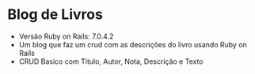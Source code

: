 # Blog de Livros

* Versão Ruby on Rails: 7.0.4.2
* Um blog que faz um crud com as descrições do livro usando Ruby on Rails
* CRUD Basico com Titulo, Autor, Nota, Descrição e Texto

